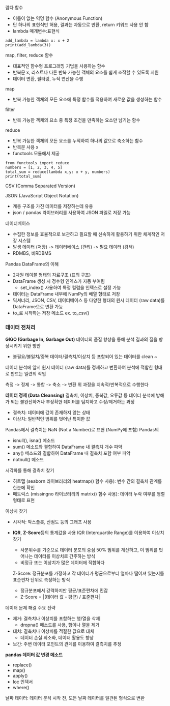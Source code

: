 람다 함수 
- 이름이 없는 익명 함수 (Anonymous Function)
- 단 하나의 표현식만 허용, 결과는 자동으로 반환, return 키워드 사용 안 함
- lambda 매개변수:표현식

```
add_lambda = lambda x: x + 2
print(add_lambda(3))
```

map, filter, reduce 함수 
- 대표적인 함수형 프로그래밍 기법을 사용하는 함수
- 반복문 x, 리스트나 다른 반복 가능한 객체의 요소를 쉽게 조작할 수 있도록 지원
- 데이터 변환, 필터링, 누적 연산을 수행

map
- 반복 가능한 객체의 모든 요소에 특정 함수를 적용하여 새로운 값을 생성하는 함수

filter
- 반복 가능한 객체의 요소 중 특정 조건을 만족하는 요소만 남기는 함수

reduce
- 반복 가능한 객체의 모든 요소를 누적하여 하나의 값으로 축소하는 함수
- 반복문 사용 x
- functools 모듈에서 제공 

```
from functools import reduce
numbers = [1, 2, 3, 4, 5]
total_sum = reduce(lambda x,y: x + y, numbers)
print(total_sum)
```

CSV (Comma Separated Version)

JSON (JavaScript Object Notation)
- 계층 구조를 가진 데이터를 저장하는데 유용
- json / pandas 라이브러리를 사용하여 JSON 파일로 저장 가능

데이터베이스
- 수집한 정보를 효율적으로 보관하고 필요할 때 신속하게 활용하기 위한 체계적인 저장 시스템
- 발생 데이터 (저장) -> 데이터베이스 (관리) -> 필요 데이터 (검색)
- RDMBS, 비RDBMS

Pandas DataFrame의 이해
- 2차원 테이블 형태의 자료구조 (표의 구조)
- DataFrame 생성 시 정수형 인덱스가 자동 부여됨
	- set_index() 사용하여 특정 컬럼을 인덱스로 설정 가능
- 데이터는 DataFrame 내부에 NumPy의 배열 형태로 저장
- 딕셔너리, JSON, CSV, 데이터베이스 등 다양한 형태의 원시 데이터 (raw data)를 DataFrame으로 변환 가능
- to_로 시작하는 저장 메소드 ex. to_csv()

### 데이터 전처리
**GIGO (Garbage In, Garbage Out)**
데이터의 품질 향상을 통해 분석 결과의 질을 향상시키기 위한 방안
- 불필요/불일치/중복 데이터/결측치/이상치 등 포함되어 있는 데이터를 clean ~

데이터 분석에 앞서 원시 데이터 (raw data)를 정제하고 변환하여 분석에 적합한 형태로 만드는 일련의 작업

측정 -> 정제 -> 통합 -> 축소 -> 변환 
위 과정을 지속적/반복적으로 수행한다

**데이터 정제 (Data Cleansing)**
결측치, 이상치, 중복값, 오류값 등 데이터 분석에 방해가 되는 불완전하거나 부정확한 데이터를 탐지하고 수정/제거하는 과정
- 결측치: 데이터에 값이 존재하지 않는 상태
- 이상치: 일반적인 범위를 벗어난 특이한 값

Pandas에서 결측치는 NaN (Not a Number)로 표현 (NumPy에 포함)
Pandas의 
- isnull(), isna() 메소드
- sum() 메소드와 결합하여 DataFrame 내 결측치 개수 파악
- any() 메소드와 결합하여 DataFrame 내 결측치 포함 여부 파악
- notnull() 메소드

시각화를 통해 결측치 찾기
- 히트맵 (seaborn 라이브러리의 heatmap() 함수 사용): 변수 간의 결측치 관계를 한눈에 확인
- 매트릭스 (missingno 라이브러리의 matrix() 함수 사용): 데이터 누락 여부를 행렬 형태로 표현

이상치 찾기
- 시각적: 박스플롯, 산점도 등의 그래프 사용
- **IQR**, **Z-Score**등의 통계값을 사용
	IQR (Interquartile Range)를 이용하여 이상치 찾기
	- 사분위수를 기준으로 데이터 분포의 중심 50% 범위를 계산하고, 이 범위를 벗어나는 데이터를 이상치로 간주하는 방식 
	- 비정규 또는 이상치가 많은 데이터에 적합하다

	Z-Score: 정규분포를 가정하고 각 데이터가 평균으로부터 얼마나 떨어져 있는지를 표준편차 단위로 측정하는 방식
	- 정규분포에서 강력하지만 평균/표준편차에 민감
	- Z-Score = |(데이터 값 - 평균) / 표준편차|


데이터 문제 해결 주요 전략
- 제거: 결측치나 이상치를 포함하는 행/열을 삭제
	- dropna() 메소드를 사용, 행이나 열을 제거
- 대치: 결측치나 이상치를 적절한 값으로 대체
	- 데이터 손실 최소화, 데이터 활용도 향상
- 보간: 주변 데이터 포인트의 관계를 이용하여 결측치를 추정

**pandas 데이터 값 변경 메소드**
- replace()
- map()
- apply()
- loc 인덱서
- where()

날짜 데이터: 데이터 분석 시작 전, 모든 날짜 데이터를 일관된 형식으로 변환

